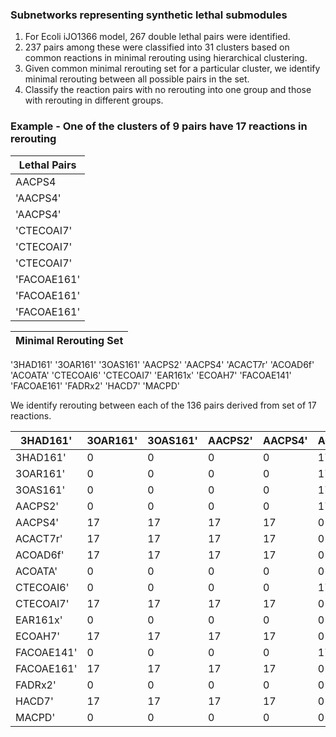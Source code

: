 ### Subnetworks representing synthetic lethal submodules

1. For Ecoli iJO1366 model, 267 double lethal pairs were identified. 
2. 237 pairs among these were classified into 31 clusters based on common reactions in minimal rerouting using hierarchical clustering. 
3. Given common minimal rerouting set for a particular cluster, we identify minimal rerouting between all possible pairs in the set.
4. Classify the reaction pairs with no rerouting into one group and those with rerouting in different groups.

### Example - One of the clusters of 9 pairs have 17 reactions in rerouting 

|Lethal Pairs|             
|--- |                  
AACPS4	|'3HAD161'
'AACPS4'	|'3OAR161'
'AACPS4'	|'3OAS161'
'CTECOAI7'	|'3HAD161'
'CTECOAI7'	|'3OAR161'
'CTECOAI7'	|'3OAS161'
'FACOAE161'	|'3HAD161'
'FACOAE161'	|'3OAR161'
'FACOAE161'	|'3OAS161'

|Minimal Rerouting Set| 
|---|
'3HAD161'
'3OAR161'
'3OAS161'
'AACPS2'
'AACPS4'
'ACACT7r'
'ACOAD6f'
'ACOATA'
'CTECOAI6'
'CTECOAI7'
'EAR161x'
'ECOAH7'
'FACOAE141'
'FACOAE161'
'FADRx2'
'HACD7'
'MACPD'

We identify rerouting between each of the 136 pairs derived from set of 17 reactions.

| 3HAD161'   | 3OAR161' | 3OAS161' | AACPS2' | AACPS4' | ACACT7r' | ACOAD6f' | ACOATA' | CTECOAI6' | CTECOAI7' | EAR161x' | ECOAH7' | FACOAE141' | FACOAE161' | FADRx2' | HACD7' | MACPD' |   |
|------------|----------|----------|---------|---------|----------|----------|---------|-----------|-----------|----------|---------|------------|------------|---------|--------|--------|---|
| 3HAD161'   | 0        | 0        | 0       | 0       | 17       | 17       | 17      | 0         | 0         | 17       | 0       | 17         | 0          | 17      | 0      | 17     | 0 |
| 3OAR161'   | 0        | 0        | 0       | 0       | 17       | 17       | 17      | 0         | 0         | 17       | 0       | 17         | 0          | 17      | 0      | 17     | 0 |
| 3OAS161'   | 0        | 0        | 0       | 0       | 17       | 17       | 17      | 0         | 0         | 17       | 0       | 17         | 0          | 17      | 0      | 17     | 0 |
| AACPS2'    | 0        | 0        | 0       | 0       | 17       | 17       | 17      | 0         | 0         | 17       | 0       | 17         | 0          | 17      | 0      | 17     | 0 |
| AACPS4'    | 17       | 17       | 17      | 17      | 0        | 0        | 0       | 0         | 17        | 0        | 0       | 0          | 17         | 0       | 0      | 0      | 0 |
| ACACT7r'   | 17       | 17       | 17      | 17      | 0        | 0        | 0       | 0         | 17        | 0        | 0       | 0          | 17         | 0       | 0      | 0      | 0 |
| ACOAD6f'   | 17       | 17       | 17      | 17      | 0        | 0        | 0       | 0         | 17        | 0        | 0       | 0          | 17         | 0       | 0      | 0      | 0 |
| ACOATA'    | 0        | 0        | 0       | 0       | 0        | 0        | 0       | 0         | 0         | 0        | 0       | 0          | 0          | 0       | 0      | 0      | 0 |
| CTECOAI6'  | 0        | 0        | 0       | 0       | 17       | 17       | 17      | 0         | 0         | 17       | 0       | 17         | 0          | 17      | 0      | 17     | 0 |
| CTECOAI7'  | 17       | 17       | 17      | 17      | 0        | 0        | 0       | 0         | 17        | 0        | 0       | 0          | 17         | 0       | 0      | 0      | 0 |
| EAR161x'   | 0        | 0        | 0       | 0       | 0        | 0        | 0       | 0         | 0         | 0        | 0       | 0          | 0          | 0       | 0      | 0      | 0 |
| ECOAH7'    | 17       | 17       | 17      | 17      | 0        | 0        | 0       | 0         | 17        | 0        | 0       | 0          | 17         | 0       | 0      | 0      | 0 |
| FACOAE141' | 0        | 0        | 0       | 0       | 17       | 17       | 17      | 0         | 0         | 17       | 0       | 17         | 0          | 17      | 0      | 17     | 0 |
| FACOAE161' | 17       | 17       | 17      | 17      | 0        | 0        | 0       | 0         | 17        | 0        | 0       | 0          | 17         | 0       | 0      | 0      | 0 |
| FADRx2'    | 0        | 0        | 0       | 0       | 0        | 0        | 0       | 0         | 0         | 0        | 0       | 0          | 0          | 0       | 0      | 0      | 0 |
| HACD7'     | 17       | 17       | 17      | 17      | 0        | 0        | 0       | 0         | 17        | 0        | 0       | 0          | 17         | 0       | 0      | 0      | 0 |
| MACPD'     | 0        | 0        | 0       | 0       | 0        | 0        | 0       | 0         | 0         | 0        | 0       | 0          | 0          | 0       | 0      | 0      | 0 |
